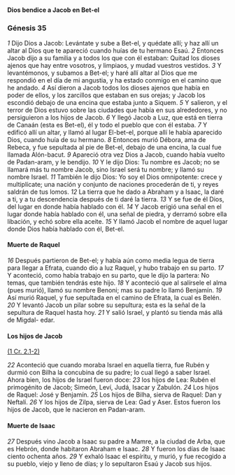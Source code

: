 #### Dios bendice a Jacob en Bet-el

### Génesis 35

_1_ Dijo Dios a Jacob: Levántate y sube a Bet-el, y quédate allí; y haz allí un altar al Dios que te apareció cuando huías de tu hermano Esaú. 
_2_ Entonces Jacob dijo a su familia y a todos los que con él estaban: Quitad los dioses ajenos que hay entre vosotros, y limpiaos, y mudad vuestros vestidos. 
_3_ Y levantémonos, y subamos a Bet-el; y haré allí altar al Dios que me respondió en el día de mi angustia, y ha estado conmigo en el camino que he andado. 
_4_ Así dieron a Jacob todos los dioses ajenos que había en poder de ellos, y los zarcillos que estaban en sus orejas; y Jacob los escondió debajo de una encina que estaba junto a Siquem. 
_5_ Y salieron, y el terror de Dios estuvo sobre las ciudades que había en sus alrededores, y no persiguieron a los hijos de Jacob. 
_6_ Y llegó Jacob a Luz, que está en tierra de Canaán (esta es Bet-el), él y todo el pueblo que con él estaba. 
_7_ Y edificó allí un altar, y llamó al lugar El-bet-el, porque allí le había aparecido Dios, cuando huía de su hermano. 
_8_ Entonces murió Débora, ama de Rebeca, y fue sepultada al pie de Bet-el, debajo de una encina, la cual fue llamada Alón-bacut. 
_9_ Apareció otra vez Dios a Jacob, cuando había vuelto de Padan-aram, y le bendijo. 
_10_ Y le dijo Dios: Tu nombre es Jacob; no se llamará más tu nombre Jacob, sino Israel será tu nombre; y llamó su nombre Israel. 
_11_ También le dijo Dios: Yo soy el Dios omnipotente: crece y multiplícate; una nación y conjunto de naciones procederán de ti, y reyes saldrán de tus lomos. 
_12_ La tierra que he dado a Abraham y a Isaac, la daré a ti, y a tu descendencia después de ti daré la tierra. 
_13_ Y se fue de él Dios, del lugar en donde había hablado con él. 
_14_ Y Jacob erigió una señal en el lugar donde había hablado con él, una señal de piedra, y derramó sobre ella libación, y echó sobre ella aceite. 
_15_ Y llamó Jacob el nombre de aquel lugar donde Dios había hablado con él, Bet-el. 

#### Muerte de Raquel

_16_ Después partieron de Bet-el; y había aún como media legua de tierra para llegar a Efrata, cuando dio a luz Raquel, y hubo trabajo en su parto. 
_17_ Y aconteció, como había trabajo en su parto, que le dijo la partera: No temas, que también tendrás este hijo. 
_18_ Y aconteció que al salírsele el alma (pues murió), llamó su nombre Benoni; mas su padre lo llamó Benjamín. 
_19_ Así murió Raquel, y fue sepultada en el camino de Efrata, la cual es Belén. 
_20_ Y levantó Jacob un pilar sobre su sepultura; esta es la señal de la sepultura de Raquel hasta hoy. 
_21_ Y salió Israel, y plantó su tienda más allá de Migdal- edar. 

#### Los hijos de Jacob

[(1 Cr. 2.1-2)]()

_22_ Aconteció que cuando moraba Israel en aquella tierra, fue Rubén y durmió con Bilha la concubina de su padre; lo cual llegó a saber Israel. Ahora bien, los hijos de Israel fueron doce: 
_23_ los hijos de Lea: Rubén el primogénito de Jacob; Simeón, Leví, Judá, Isacar y Zabulón. 
_24_ Los hijos de Raquel: José y Benjamín. 
_25_ Los hijos de Bilha, sierva de Raquel: Dan y Neftalí. 
_26_ Y los hijos de Zilpa, sierva de Lea: Gad y Aser. Estos fueron los hijos de Jacob, que le nacieron en Padan-aram. 

#### Muerte de Isaac

_27_ Después vino Jacob a Isaac su padre a Mamre, a la ciudad de Arba, que es Hebrón, donde habitaron Abraham e Isaac. 
_28_ Y fueron los días de Isaac ciento ochenta años. 
_29_ Y exhaló Isaac el espíritu, y murió, y fue recogido a su pueblo, viejo y lleno de días; y lo sepultaron Esaú y Jacob sus hijos. 



